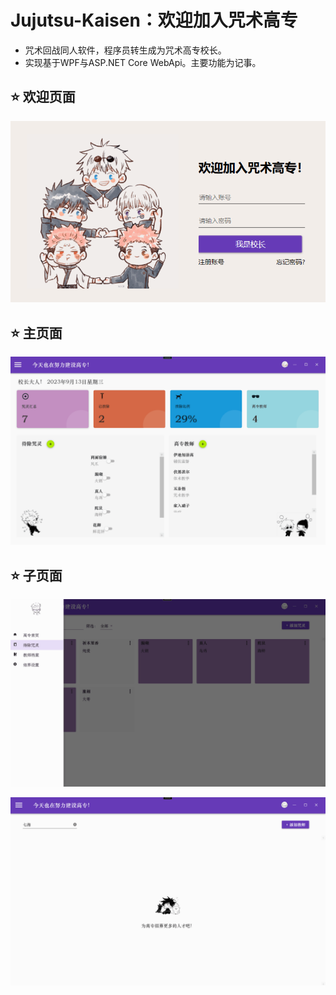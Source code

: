 # Jujutsu-Kaisen：欢迎加入咒术高专

- 咒术回战同人软件，程序员转生成为咒术高专校长。
- 实现基于WPF与ASP.NET Core WebApi。主要功能为记事。

## ⭐ 欢迎页面

![img](Readme.assets/3M]6@6YH64R1ITLLV}H5YO-16945983465271.png)

## ⭐ 主页面

![image-20230913174623108](Readme.assets/image-20230913174623108.png)

## ⭐ 子页面

![image-20230913174608040](Readme.assets/image-20230913174608040.png)

![image-20230913174557910](Readme.assets/image-20230913174557910.png)

